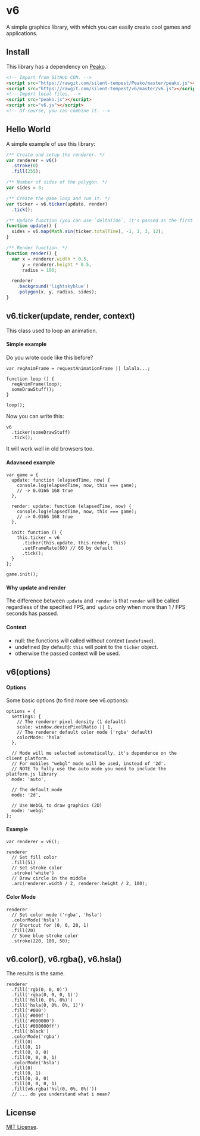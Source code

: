 # v6

A simple graphics library, with which you can easily create cool games and applications.

## Install

This library has a dependency on [Peako](https://github.com/silent-tempest/Peako).

```html
<!-- Import from GitHub CDN. -->
<script src="https://rawgit.com/silent-tempest/Peako/master/peako.js"></script>
<script src="https://rawgit.com/silent-tempest/v6/master/v6.js"></script>
<!-- Import local files. -->
<script src="peako.js"></script>
<script src="v6.js"></script>
<!-- Of course, you can combine it. -->
```

## Hello World

A simple example of use this library:

```javascript
/** Create and setup the renderer. */
var renderer = v6()
  .stroke(0)
  .fill(255);

/** Number of sides of the polygon. */
var sides = 3;

/** Create the game loop and run it. */
var ticker = v6.ticker(update, render)
  .tick();

/** Update function (you can use `deltaTime`, it's passed as the first argument). */
function update() {
  sides = v6.map(Math.sin(ticker.totalTime), -1, 1, 3, 12);
}

/** Render function. */
function render() {
  var x = renderer.width * 0.5,
      y = renderer.height * 0.5,
      radius = 100;

  renderer
    .background('lightskyblue')
    .polygon(x, y, radius, sides);
}
```

## v6.ticker(update, render, context)

This class used to loop an animation.

#### Simple example

Do you wrote code like this before?

```
var reqAnimFrame = requestAnimationFrame || lalala...;

function loop () {
  reqAnimFrame(loop);
  someDrawStuff();
}

loop();
```

Now you can write this:

```
v6
  .ticker(someDrawStuff)
  .tick();
```

It will work well in old browsers too.

#### Adavnced example

```
var game = {
  update: function (elapsedTime, now) {
    console.log(elapsedTime, now, this === game);
    // -> 0.0166 168 true
  },

  render: update: function (elapsedTime, now) {
    console.log(elapsedTime, now, this === game);
    // -> 0.0166 168 true
  },

  init: function () {
    this.ticker = v6
      .ticker(this.update, this.render, this)
      .setFrameRate(60) // 60 by default
      .tick();
  }
};

game.init();
```

#### Why update and render

The difference between `update` and` render` is that `render` will be called regardless of the specified FPS, and` update` only when more than 1 / FPS seconds has passed.

#### Context

* null: the functions will called without context (`undefined`).
* undefined (by default): `this` will point to the `ticker` object.
* otherwise the passed context will be used.

## v6(options)

#### Options

Some basic options (to find more see v6.options):

```
options = {
  settings: {
    // The renderer pixel density (1 default)
    scale: window.devicePixelRatio || 1,
    // The renderer default color mode ('rgba' default)
    colorMode: 'hsla'
  },

  // Mode will me selected automatically, it's dependence on the client platform.
  // For mobiles "webgl" mode will be used, instead of '2d'.
  // NOTE To fully use the auto mode you need to include the platform.js library
  mode: 'auto',

  // The default mode
  mode: '2d',

  // Use WebGL to draw graphics (2D)
  mode: 'webgl'
};
```

#### Example

```
var renderer = v6();

renderer
  // Set fill color
  .fill(51)
  // Set stroke color
  .stroke('white')
  // Draw circle in the middle
  .arc(renderer.width / 2, renderer.height / 2, 100);
```

#### Color Mode

```
renderer
  // Set color mode ('rgba', 'hsla')
  .colorMode('hsla')
  // Shortcut for (0, 0, 20, 1)
  .fill(20)
  // Some blue stroke color
  .stroke(220, 100, 50);
```

## v6.color(), v6.rgba(), v6.hsla()

The results is the same.

```
renderer
  .fill('rgb(0, 0, 0)')
  .fill('rgba(0, 0, 0, 1)')
  .fill('hsl(0, 0%, 0%)')
  .fill('hsla(0, 0%, 0%, 1)')
  .fill('#000')
  .fill('#000f')
  .fill('#000000')
  .fill('#000000ff')
  .fill('black')
  .colorMode('rgba')
  .fill(0)
  .fill(0, 1)
  .fill(0, 0, 0)
  .fill(0, 0, 0, 1)
  .colorMode('hsla')
  .fill(0)
  .fill(0, 1)
  .fill(0, 0, 0)
  .fill(0, 0, 0, 1)
  .fill(v6.rgba('hsl(0, 0%, 0%)'))
  // ... do you understand what i mean?
```

## License

[MIT License](LICENSE).
